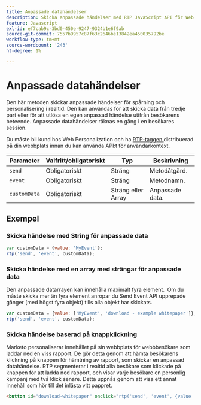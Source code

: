 ```yaml
---
title: Anpassade datahändelser
description: Skicka anpassade händelser med RTP JavaScript API för Web Personalization, med parametrar, sträng- eller matrisdata på upp till fyra objekt och klickbaserade utlösare.
feature: Javascript
exl-id: ef7cab9c-3bd0-450e-9247-9324b1e6f9ab
source-git-commit: 7557b9957c87f63c2646be13842ea450035792be
workflow-type: tm+mt
source-wordcount: '243'
ht-degree: 1%

---
```


# Anpassade datahändelser

Den här metoden skickar anpassade händelser för spårning och personalisering i realtid. Den kan användas för att skicka data från tredje part eller för att utlösa en egen anpassad händelse utifrån besökarens beteende. Anpassade datahändelser räknas en gång i en besökares session.

Du måste bli kund hos Web Personalization och ha [RTP-taggen ](https://experienceleague.adobe.com/en/docs/marketo/using/product-docs/web-personalization/rtp-tag-implementation/deploy-the-rtp-javascript) distribuerad på din webbplats innan du kan använda API:t för användarkontext.

| Parameter | Valfritt/obligatoriskt | Typ | Beskrivning |
|---|---|---|---|
| `send` | Obligatoriskt | Sträng | Metodåtgärd. |
| `event` | Obligatoriskt | Sträng | Metodnamn. |
| `customData` | Obligatoriskt | Sträng eller Array | Anpassade data. |

## Exempel

### Skicka händelse med String för anpassade data

```javascript
var customData = {value: 'MyEvent'};
rtp('send', 'event', customData);
```

### Skicka händelse med en array med strängar för anpassade data

Den anpassade datarrayen kan innehålla maximalt fyra element.  Om du måste skicka mer än fyra element anropar du Send Event API upprepade gånger (med högst fyra objekt) tills alla objekt har skickats.

```javascript
var customData = {value: ['MyEvent', 'download - example whitepaper']};
rtp('send', 'event', customData);
```

### Skicka händelse baserad på knappklickning

Marketo personaliserar innehållet på sin webbplats för webbbesökare som laddar ned en viss rapport. De gör detta genom att hämta besökarens klickning på knappen för hämtning av rapport, som skickar en anpassad datahändelse. RTP segmenterar i realtid alla besökare som klickade på knappen för att ladda ned rapport, och visar varje besökare en personlig kampanj med två klick senare. Detta uppnås genom att visa ett annat innehåll som hör till det inlästa vitt pappret.

```html
<button id="download-whitepaper" onclick="rtp('send', 'event', {value :'download - example whitepaper'})">Download</button>
```
